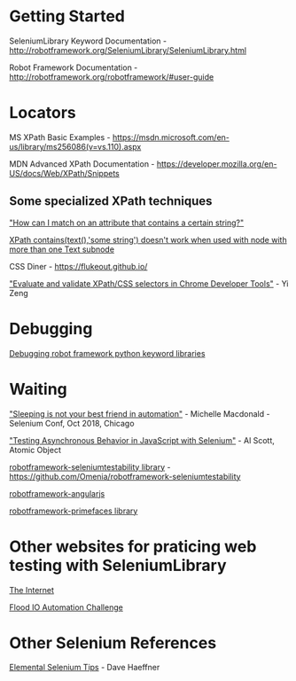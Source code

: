 # Getting Started

SeleniumLibrary Keyword Documentation - http://robotframework.org/SeleniumLibrary/SeleniumLibrary.html

Robot Framework Documentation - http://robotframework.org/robotframework/#user-guide

# Locators

MS XPath Basic Examples - https://msdn.microsoft.com/en-us/library/ms256086(v=vs.110).aspx

MDN Advanced XPath Documentation - https://developer.mozilla.org/en-US/docs/Web/XPath/Snippets

## Some specialized XPath techniques

["How can I match on an attribute that contains a certain string?"](https://stackoverflow.com/questions/1390568/how-can-i-match-on-an-attribute-that-contains-a-certain-string#comment3972442_1390680)

[XPath contains(text(),'some string') doesn't work when used with node with more than one Text subnode](https://stackoverflow.com/a/3655588)

CSS Diner - https://flukeout.github.io/

["Evaluate and validate XPath/CSS selectors in Chrome Developer Tools"](https://yizeng.me/2014/03/23/evaluate-and-validate-xpath-css-selectors-in-chrome-developer-tools/) - Yi Zeng

# Debugging

[Debugging robot framework python keyword libraries](https://stackoverflow.com/questions/32980559/debugging-robot-framework-python-keyword-libraries)

# Waiting

["Sleeping is not your best friend in automation"](https://www.seleniumconf.us/talks#michelle-macdonald) - Michelle Macdonald - Selenium Conf, Oct 2018, Chicago

["Testing Asynchronous Behavior in JavaScript with Selenium"](https://spin.atomicobject.com/2015/05/12/testing-asynchronous-behavior-javascript-selenium/) - Al Scott, Atomic Object 

[robotframework-seleniumtestability library](https://github.com/Omenia/robotframework-seleniumtestability) - https://github.com/Omenia/robotframework-seleniumtestability

[robotframework-angularjs](https://github.com/Selenium2Library/robotframework-angularjs)

[robotframework-primefaces library](https://github.com/emanlove/robotframework-primefaces)

# Other websites for praticing web testing with SeleniumLibrary

[The Internet](http://the-internet.herokuapp.com/)

[Flood IO Automation Challenge](https://challengers.flood.io/start)

# Other Selenium References

[Elemental Selenium Tips](http://elementalselenium.com/tips) - Dave Haeffner